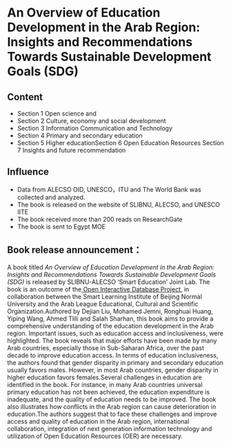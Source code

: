 # An Overview of Education Development in the Arab Region: Insights and Recommendations Towards Sustainable Development Goals (SDG)

## Content

- Section 1 Open science and 
- Section 2 Culture, economy and social development
- Section 3 Information Communication and Technology
- Section 4 Primary and secondary education 
- Section 5 Higher educationSection 6 Open Education Resources Section 7 Insights and future recommendation

## Influence

- Data from ALECSO OID, UNESCO，ITU and The World Bank was collected and analyzed.
- The book is released on the website of SLIBNU, ALECSO, and UNESCO IITE
- The book received more than 200 reads on ResearchGate
- The book is sent to Egypt MOE

## Book release announcement：

A book titled *An Overview of Education Development in the Arab Region: Insights and Recommendations Towards Sustainable Development Goals (SDG)* is released by SLIBNU-ALECSO ‘Smart Education’ Joint Lab. The book is an outcome of the[ Open Interactive Database Project](http://observatory.alecso.org/Data/en/2021/01/22/acceil/), in collaboration between the Smart Learning Institute of Beijing Normal University and the Arab League Educational, Cultural and Scientific Organization.Authored by Dejian Liu, Mohamed Jemni, Ronghuai Huang, Yiping Wang, Ahmed Tlili and Salah Sharhan, this book aims to provide a comprehensive understanding of the education development in the Arab region. Important issues, such as education access and inclusiveness, were highlighted. The book reveals that major efforts have been made by many Arab countries, especially those in Sub-Saharan Africa, over the past decade to improve education access. In terms of education inclusiveness, the authors found that gender disparity in primary and secondary education usually favors males. However, in most Arab countries, gender disparity in higher education favors females.Several challenges in education are identified in the book. For instance, in many Arab countries universal primary education has not been achieved, the education expenditure is inadequate, and the quality of education needs to be improved. The book also illustrates how conflicts in the Arab region can cause deterioration in education.The authors suggest that to face these challenges and improve access and quality of education in the Arab region, international collaboration, integration of next generation information technology and utilization of Open Education Resources (OER) are necessary. 